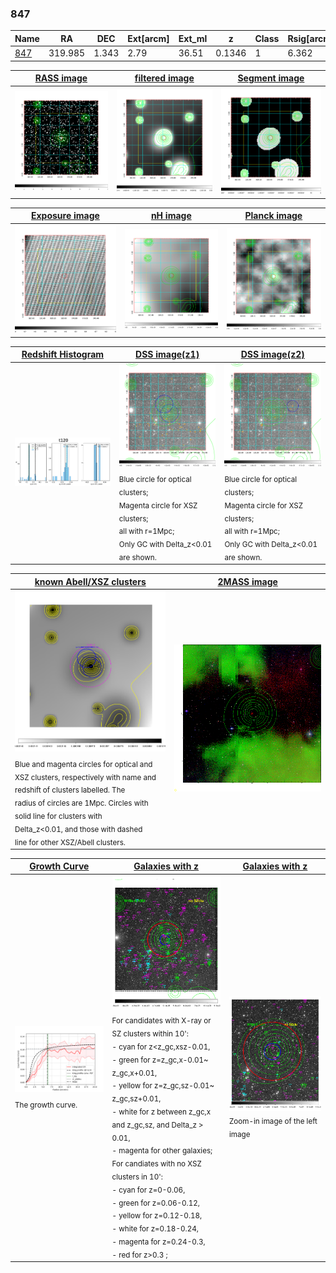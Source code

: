 <div STYLE="page-break-after: always;"></div>

### 847

|Name          |RA          |DEC      | Ext[arcm] | Ext_ml | z    | Class| Rsig[arcmin] | CRsig[c/s] | CR500[c/s] | R500[Mpc] |L500[erg/s]|F500[erg/s/cm^2]| M500[Msun]|Tx[keV]|beta|GC(XSZ,Delta_z<0.01)| GC(OPT,Delta_z<0.01)|GC|alias|
|--------------|------------|------------|---|---|-----------|--------|------|------|----|----|----|----|----|----|----|----|----|----|---|
|[847](script/847.md)     | 319.985       | 1.343       | 2.79    | 36.51   | 0.1346 | 1   | 6.362 |0.102 |0.102 |0.881 |8.889e+43 |1.850e-12 |2.217e+14 |3.651 |2.652 |-, |Wen, CAMIRA, |Tar, |t120|

|[RASS image](../image/847/847_img.pdf)|[filtered image](../image/847/847_fil.pdf)|[Segment image](../image/847/847_seg.pdf)|
|-------------------|--------------------|-------------------|
| <img src="../image/847/847_img.png" width="300">  | <img src="../image/847/847_fil.png" width="300">   | <img src="../image/847/847_seg.png" width="300">  |

|[Exposure image](../image/847/847_mex.pdf)| [nH image](../image/847/847_nh.pdf)| [Planck image](../image/847/847_p.pdf)|
|-------------------|--------------------|-------------------|
|<img src="../image/847/847_mex.png" width="300">   | <img src="../image/847/847_nh.png" width="300">    | <img src="../image/847/847_p.png" width="300"> |

|[Redshift Histogram](../image/847/847_zg.pdf) | [DSS image(z1)](../image/847/847_dss_z1.pdf)      |  [DSS image(z2)](../image/847/847_dss_z2.pdf)    |
|-------------------|--------------------|-------------------|
|<img src="../image/847/847_zg.png" width="300"> |<img src="../image/847/847_dss_z1.png" width="300"> <sub><br>Blue circle for optical clusters; <br>Magenta circle for XSZ clusters; <br>all with r=1Mpc; <br>Only GC with Delta_z<0.01 are shown. </sub>| <img src="../image/847/847_dss_z2.png" width="300"><sub><br>Blue circle for optical clusters; <br>Magenta circle for XSZ clusters; <br>all with r=1Mpc; <br>Only GC with Delta_z<0.01 are shown. </sub> |

|[known Abell/XSZ clusters](../image/847/847_m.pdf) | [2MASS image](../image/847/847_2mass.pdf)      |
|-------------------|-------------------|
|<img src=../image/847/847_m.png width="300"> <sub><br>Blue and magenta circles for optical and <br>XSZ clusters, respectively with name and <br>redshift of clusters labelled. The <br>radius of circles are 1Mpc. Circles with <br>solid line for clusters with <br>Delta_z<0.01, and those with dashed <br>line for other XSZ/Abell clusters.        </sub>|<img src="../image/847/847_2mass.png" width="300">  |

|[Growth Curve](../image/847/847_gca_all.png) |[Galaxies with z](../image/847/847_opt_ned.pdf) |[Galaxies with z](../image/847/847_opt_ned_zoom.pdf) |
|-------------------|-------------------|-------------------|
| <img src="../image/847/847_gca_all.png" width="300"> <sub><br>The growth curve.</sub>| <img src=../image/847/847_opt_ned.png width="300"> <br><sub> For candidates with X-ray or SZ clusters within 10': <br> - cyan for z<z_gc,xsz-0.01, <br> - green for z=z_gc,x-0.01~ z_gc,x+0.01, <br> - yellow for z=z_gc,sz-0.01~ z_gc,sz+0.01, <br> - white for z between z_gc,x and z_gc,sz, and Delta_z > 0.01, <br> - magenta for other galaxies; <br>For candiates with no XSZ clusters in 10': <br> - cyan for z=0-0.06, <br> - green for z=0.06-0.12, <br> - yellow for z=0.12-0.18, <br> - white for z=0.18-0.24, <br> - magenta for z=0.24-0.3, <br> - red for z>0.3 ;  </sub>|<img src=../image/847/847_opt_ned_zoom.png width="300">  <br><sub> Zoom-in image of the left image</sub>|




